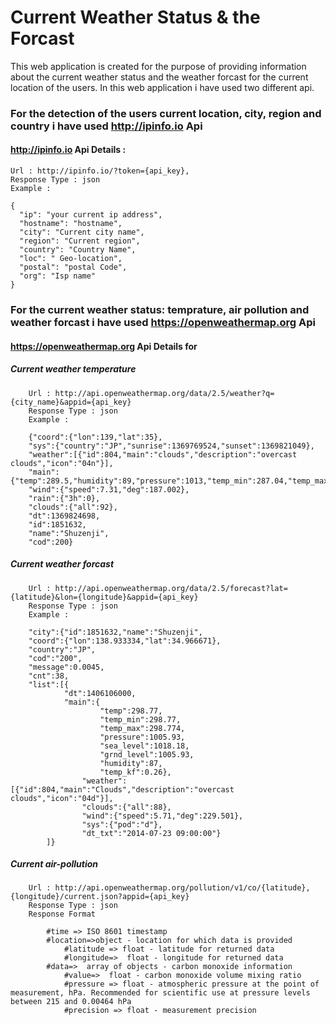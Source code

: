 # Current Weather Status & the Forcast

This web application is created for the purpose of providing information about the current weather status and the weather forcast for the current location of the users. In this web application i have used two different api.

### For the detection of the users current location, city, region and country i have used http://ipinfo.io Api

####  http://ipinfo.io Api Details :
```
Url : http://ipinfo.io/?token={api_key},
Response Type : json
Example :

{
  "ip": "your current ip address",
  "hostname": "hostname",
  "city": "Current city name",
  "region": "Current region",
  "country": "Country Name",
  "loc": " Geo-location",
  "postal": "postal Code",
  "org": "Isp name"
}
```
### For the current weather status: temprature, air pollution and weather forcast i have used https://openweathermap.org Api

#### https://openweathermap.org Api Details for

#####  Current weather temperature
```
	Url : http://api.openweathermap.org/data/2.5/weather?q={city_name}&appid={api_key}
	Response Type : json
	Example :

	{"coord":{"lon":139,"lat":35},
	"sys":{"country":"JP","sunrise":1369769524,"sunset":1369821049},
	"weather":[{"id":804,"main":"clouds","description":"overcast clouds","icon":"04n"}],
	"main":{"temp":289.5,"humidity":89,"pressure":1013,"temp_min":287.04,"temp_max":292.04},
	"wind":{"speed":7.31,"deg":187.002},
	"rain":{"3h":0},
	"clouds":{"all":92},
	"dt":1369824698,
	"id":1851632,
	"name":"Shuzenji",
	"cod":200}
```
#####  Current weather forcast
```	
	Url : http://api.openweathermap.org/data/2.5/forecast?lat={latitude}&lon={longitude}&appid={api_key}
	Response Type : json
	Example :

	"city":{"id":1851632,"name":"Shuzenji",
	"coord":{"lon":138.933334,"lat":34.966671},
	"country":"JP",
	"cod":"200",
	"message":0.0045,
	"cnt":38,
	"list":[{
        	"dt":1406106000,
        	"main":{
            		"temp":298.77,
            		"temp_min":298.77,
            		"temp_max":298.774,
            		"pressure":1005.93,
            		"sea_level":1018.18,
            		"grnd_level":1005.93,
            		"humidity":87,
            		"temp_kf":0.26},
        		"weather":[{"id":804,"main":"Clouds","description":"overcast clouds","icon":"04d"}],
        		"clouds":{"all":88},
        		"wind":{"speed":5.71,"deg":229.501},
        		"sys":{"pod":"d"},
        		"dt_txt":"2014-07-23 09:00:00"}
        ]}
```
#####  Current air-pollution
```
	Url : http://api.openweathermap.org/pollution/v1/co/{latitude},{longitude}/current.json?appid={api_key}
	Response Type : json
	Response Format

		#time => ISO 8601 timestamp
		#location=>object - location for which data is provided
			#latitude => float - latitude for returned data 
			#longitude=>  float - longitude for returned data
		#data=>  array of objects - carbon monoxide information
			#value=>  float - carbon monoxide volume mixing ratio 
			#pressure => float - atmospheric pressure at the point of measurement, hPa. Recommended for scientific use at pressure levels between 215 and 0.00464 hPa 
			#precision => float - measurement precision

```

